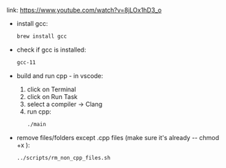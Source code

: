 link: https://www.youtube.com/watch?v=8jLOx1hD3_o

- install gcc:
    ```bash
    brew install gcc
    ```

- check if gcc is installed:
    ```bash
    gcc-11
    ```

- build and run cpp - in vscode:
    1. click on Terminal
    2. click on Run Task
    3. select a compiler -> Clang
    4. run cpp:
        ```bash
        ./main
        ```

- remove files/folders except .cpp files (make sure it's already -- chmod +x <file>):
    ```bash
    ../scripts/rm_non_cpp_files.sh
    ```
